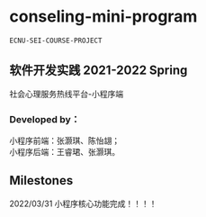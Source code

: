 # conseling-mini-program

````
ECNU-SEI-COURSE-PROJECT
````

## 软件开发实践 2021-2022 Spring

社会心理服务热线平台-小程序端


### Developed by：
小程序前端：张灏琪、陈怡翃；  
小程序后端：王睿珺、张灏琪。  


## Milestones
2022/03/31 小程序核心功能完成！！！！
